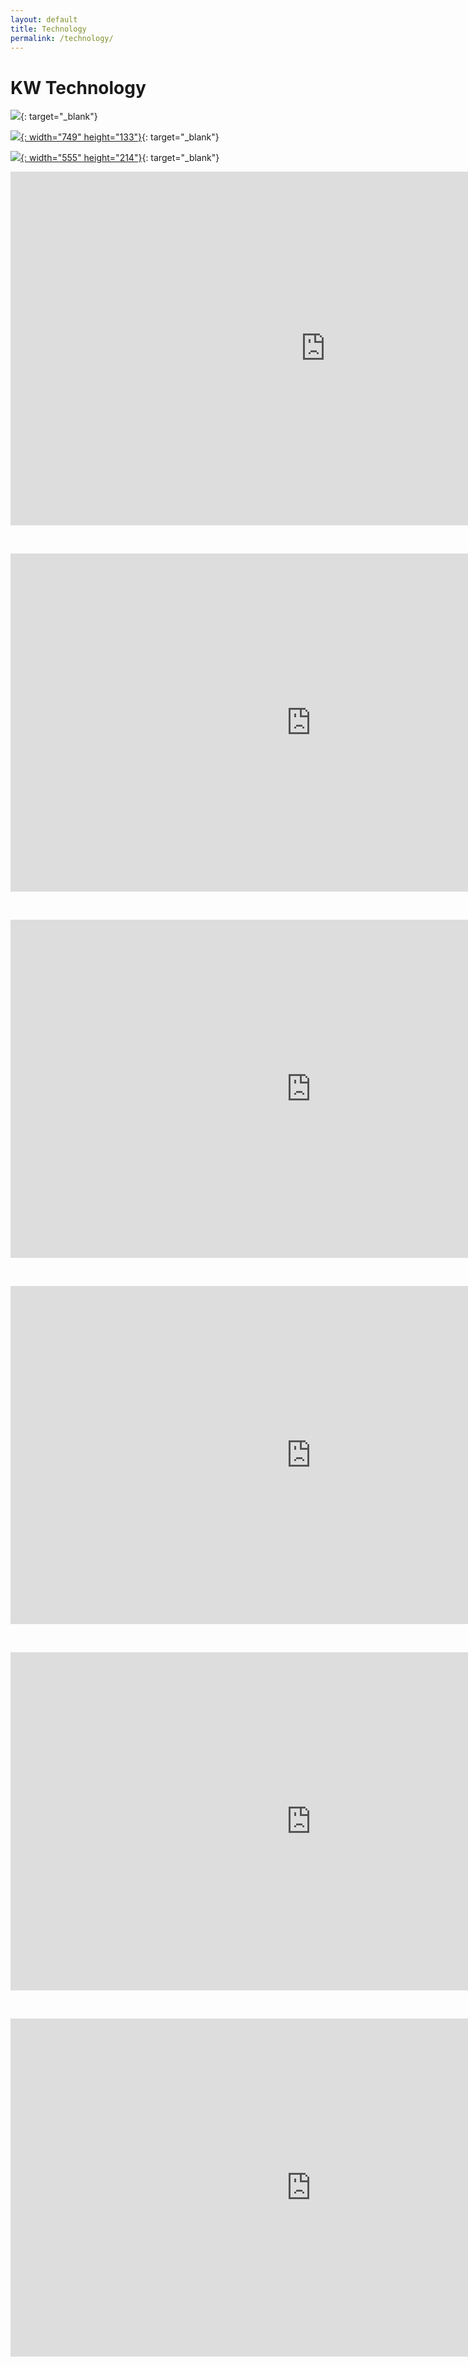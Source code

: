 ```yaml
---
layout: default
title: Technology
permalink: /technology/
---
```


# KW Technology

[![](/uploads/command-1.PNG)](https://outfront.kw.com/technology/take-command/){: target="_blank"}

[![](/uploads/capture-3.PNG){: width="749" height="133"}](https://technology.kw.com/command/explore-command/){: target="_blank"}

[![](/uploads/consumer-app.png){: width="555" height="214"}](https://technology.kw.com/consumer-experience/){: target="_blank"}

<iframe width="1007" height="566" src="https://www.youtube.com/embed/GuYC4R6OX8M" frameborder="0" allow="accelerometer; autoplay; encrypted-media; gyroscope; picture-in-picture" allowfullscreen=""></iframe>

&nbsp;

<iframe width="962" height="541" src="https://www.youtube.com/embed/esuTYUbXxOc" frameborder="0" allow="accelerometer; autoplay; encrypted-media; gyroscope; picture-in-picture" allowfullscreen=""></iframe>

&nbsp;

<iframe width="962" height="541" src="https://www.youtube.com/embed/beu3JYAAKMQ" frameborder="0" allow="accelerometer; autoplay; encrypted-media; gyroscope; picture-in-picture" allowfullscreen=""></iframe>

&nbsp;

<iframe width="962" height="541" src="https://www.youtube.com/embed/aJZSiE4oOoc" frameborder="0" allow="accelerometer; autoplay; encrypted-media; gyroscope; picture-in-picture" allowfullscreen=""></iframe>

&nbsp;

<iframe width="962" height="541" src="https://www.youtube.com/embed/S_mpJF3n9Mg" frameborder="0" allow="accelerometer; autoplay; encrypted-media; gyroscope; picture-in-picture" allowfullscreen=""></iframe>

&nbsp;

<iframe width="962" height="541" src="https://www.youtube.com/embed/AcSs2J9s3zg" frameborder="0" allow="accelerometer; autoplay; encrypted-media; gyroscope; picture-in-picture" allowfullscreen=""></iframe>